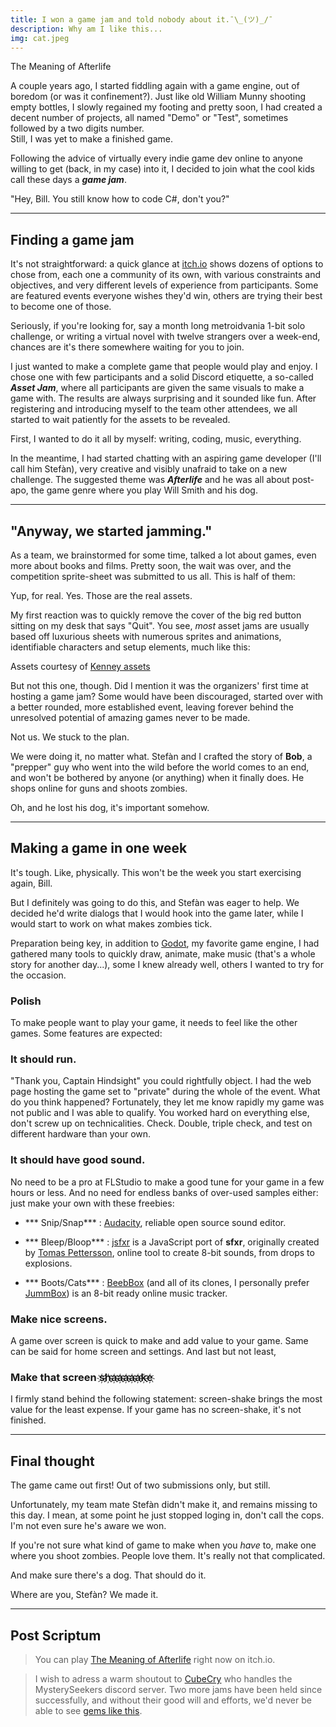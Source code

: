 ```yaml
---
title: I won a game jam and told nobody about it.¯\_(ツ)_/¯
description: Why am I like this...
img: cat.jpeg
---
```


<script>
import MarkdownImage from '$lib/components/markdown_image.svelte'
import MarkdownVideo from '$lib/components/markdown_video.svelte'
</script>

<MarkdownVideo src="/video/moa_gameplay_web.mp4">
  The Meaning of Afterlife
</MarkdownVideo>

A couple years ago, I started fiddling again with a game engine, out of boredom (or was it confinement?).
Just like old William Munny shooting empty bottles, I slowly regained my footing and pretty soon, I had created a decent number of projects, all named "Demo" or "Test", sometimes followed by a two digits number.
<br/>
Still, I was yet to make a finished game.

<!--more-->

Following the advice of virtually every indie game dev online to anyone willing to get (back, in my case) into it, I decided to join what the cool kids call these days a&nbsp;***game&nbsp;jam***.

<MarkdownImage src="/img/blog/i-won-a-game-jam/unforgiven-coffee.gif" alt="Thirty year old developer enjoying a cup of coffee.">
  "Hey, Bill. You still know how to code C#, don't you?"
</MarkdownImage>

<hr>

<h2 class="h2">Finding a game jam</h2>

It's not straightforward: a quick glance at [itch.io](https://itch.io/jams) shows dozens of options to chose from, each one a community of its own, with various constraints and objectives, and very different levels of experience from participants. Some are featured events everyone wishes they'd win, others are trying their best to become one of those.

Seriously, if you're looking for, say a month long metroidvania 1-bit solo challenge, or writing a virtual novel with twelve strangers over a week-end, chances are it's there somewhere waiting for you to join.

I just wanted to make a complete game that people would play and enjoy. I chose one with few participants and a solid Discord etiquette, a so-called ***Asset&nbsp;Jam***, where all participants are given the same visuals to make a game with. The results are always surprising and it sounded like fun. After registering and introducing myself to the team other attendees, we all started to wait patiently for the assets to be revealed.

First, I wanted to do it all by myself: writing, coding, music, everything.

In the meantime, I had started chatting with an aspiring game developer (I'll call him Stefàn), very creative and visibly unafraid to take on a new challenge. The suggested theme was ***Afterlife*** and he was all about post-apo, the game genre where you play Will Smith and his dog.

<hr>

<h2 class="h2">"Anyway, we started jamming."</h2>

As a team, we brainstormed for some time, talked a lot about games, even more about books and films. Pretty soon, the wait was over, and the competition sprite-sheet was submitted to us all. This is half of them:

<MarkdownImage src="/img/blog/i-won-a-game-jam/assets/Miscellaneous.png" alt="">
  Yup, for real.
</MarkdownImage>

<MarkdownImage src="/img/blog/i-won-a-game-jam/assets/Home.png" alt="">
  Yes. Those are the real assets.
</MarkdownImage>

My first reaction was to quickly remove the cover of the big red button sitting on my desk that says "Quit". You see, *most* asset jams are usually based off luxurious sheets with numerous sprites and animations, identifiable characters and setup elements, much like this:

<MarkdownImage src= "/img/blog/i-won-a-game-jam/kenney.png" alt="Sprite sheet containing assets">
  Assets courtesy of <a  href="https://www.kenney.nl/">Kenney assets</a>
</MarkdownImage>

But not this one, though. Did I mention it was the organizers' first time at hosting a game jam? Some would have been discouraged, started over with a better rounded, more established event, leaving forever behind the unresolved potential of amazing games never to be made.

Not us. We stuck to the plan.

We were doing it, no matter what. Stefàn and I crafted the story of **Bob**, a "prepper" guy who went into the wild before the world comes to an end, and won't be bothered by anyone (or anything) when it finally does. He shops online for guns and shoots zombies.

Oh, and he lost his dog, it's important somehow.

<hr>

<h2 class="h2">Making a game in one week</h2>

It's tough. Like, physically. This won't be the week you start exercising again, Bill.

But I definitely was going to do this, and Stefàn was eager to help. We decided he'd write dialogs that I would hook into the game later, while I would start to work on what makes zombies tick.

Preparation being key, in addition to [Godot](https://godotengine.org/), my favorite game engine, I had gathered many tools to quickly draw, animate, make music (that's a whole story for another day...), some I knew already well, others I wanted to try for the occasion.

<h3 class="h3">Polish</h3>
To make people want to play your game, it needs to feel like the other games. Some features are expected:

<h3 class="h3">It should run.</h3>

"Thank you, Captain Hindsight" you could rightfully object. I had the web page hosting the game set to "private" during the whole of the event. What do you think happened? Fortunately, they let me know rapidly my game was not public and I was able to qualify. You worked hard on everything else, don't screw up on technicalities. Check. Double, triple check, and test on different hardware than your own.

<h3 class="h3">It should have good sound.</h3>

No need to be a pro at FLStudio to make a good tune for your game in a few hours or less. And no need for endless banks of over-used samples either: just make your own with these freebies:

+ *** Snip/Snap*** : [Audacity](https://www.audacityteam.org/), reliable open source sound editor.

+ *** Bleep/Bloop*** : [jsfxr](https://sfxr.me/) is a JavaScript port of **sfxr**, originally created by [Tomas Pettersson](https://www.drpetter.se/), online tool to create 8-bit sounds, from drops to explosions.

+ *** Boots/Cats*** : [BeebBox](https://www.beepbox.co/) (and all of its clones, I personally prefer [JummBox](https://jummbus.bitbucket.io/)) is an 8-bit ready online music tracker.

<h3 class="h3">Make nice screens.</h3>

A game over screen is quick to make and add value to your game. Same can be said for home screen and settings. And last but not least,

<h3 class="h3">Make that screen s҉h҉a҉a҉a҉a҉a҉k҉e҉ </h3>

I firmly stand behind the following statement: screen-shake brings the most value for the least expense. If your game has no screen-shake, it's not finished.

<hr>

<h2 class="h2">Final thought</h2>

The game came out first! Out of two submissions only, but still.

Unfortunately, my team mate Stefàn didn't make it, and remains missing to this day. I mean, at some point he just stopped loging in, don't call the cops. I'm not even sure he's aware we won.

If you're not sure what kind of game to make when you *have* to, make one where you shoot zombies. People love them. It's really not that complicated.

And make sure there's a dog. That should do it.

<MarkdownImage src="/img/blog/i-won-a-game-jam/miss_you_dog.png"  alt="I miss you, Dog.">
  Where are you, Stefàn? We made it.
</MarkdownImage>

<hr>

<h2 class="h2">Post Scriptum</h2>

> You can play [The Meaning of Afterlife](https://displayjerky.itch.io/meaningofafterlife) right now on itch.io.

> I wish to adress a warm shoutout to [CubeCry](https://cubecry.itch.io/) who handles the MysterySeekers discord server. Two more jams have been held since successfully, and without their good will and efforts, we'd never be able to see [gems like this](https://solitalker.itch.io/fluoride-force).
